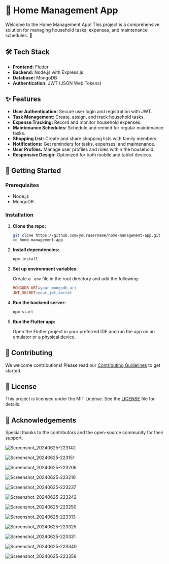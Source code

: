 # 🏡 Home Management App

Welcome to the Home Management App! This project is a comprehensive solution for managing household tasks, expenses, and maintenance schedules. 🚀

## 🛠️ Tech Stack

- **Frontend:** Flutter
- **Backend:** Node.js with Express.js
- **Database:** MongoDB
- **Authentication:** JWT (JSON Web Tokens)

## ✨ Features

- **User Authentication:** Secure user login and registration with JWT.
- **Task Management:** Create, assign, and track household tasks.
- **Expense Tracking:** Record and monitor household expenses.
- **Maintenance Schedules:** Schedule and remind for regular maintenance tasks.
- **Shopping List:** Create and share shopping lists with family members.
- **Notifications:** Get reminders for tasks, expenses, and maintenance.
- **User Profiles:** Manage user profiles and roles within the household.
- **Responsive Design:** Optimized for both mobile and tablet devices.

## 🚀 Getting Started

### Prerequisites

- Node.js
- MongoDB

### Installation

1. **Clone the repo:**

    ```bash
    git clone https://github.com/yourusername/home-management-app.git
    cd home-management-app
    ```

2. **Install dependencies:**

    ```bash
    npm install
    ```

3. **Set up environment variables:**

    Create a `.env` file in the root directory and add the following:

    ```makefile
    MONGODB_URI=your_mongodb_uri
    JWT_SECRET=your_jwt_secret
    ```

4. **Run the backend server:**

    ```bash
    npm start
    ```

5. **Run the Flutter app:**

    Open the Flutter project in your preferred IDE and run the app on an emulator or a physical device.

## 🤝 Contributing

We welcome contributions! Please read our [Contributing Guidelines](CONTRIBUTING.md) to get started.

## 📄 License

This project is licensed under the MIT License. See the [LICENSE](LICENSE) file for details.

## 🙏 Acknowledgements

Special thanks to the contributors and the open-source community for their support.


![Screenshot_20240625-223142](https://github.com/AMNAMAHAR/Home_app-flutter-_master/assets/158574242/f59ef63e-9b2e-4fdb-939b-f0584ff28a5e)



![Screenshot_20240625-223151](https://github.com/AMNAMAHAR/Home_app-flutter-_master/assets/158574242/96a1db31-cd25-4011-bd70-af69c09d6aa1)



![Screenshot_20240625-223206](https://github.com/AMNAMAHAR/Home_app-flutter-_master/assets/158574242/bfd27a68-6737-4103-8e04-a4b6480c4ba2)



![Screenshot_20240625-223210](https://github.com/AMNAMAHAR/Home_app-flutter-_master/assets/158574242/3fe0dd9a-dfbe-4afe-bc41-762a5ca77855)



![Screenshot_20240625-223237](https://github.com/AMNAMAHAR/Home_app-flutter-_master/assets/158574242/fe395088-0439-4d91-8bb0-e30df4358494)



![Screenshot_20240625-223242](https://github.com/AMNAMAHAR/Home_app-flutter-_master/assets/158574242/24a19ab2-d100-4909-ba1b-37c31c7117e9)



![Screenshot_20240625-223250](https://github.com/AMNAMAHAR/Home_app-flutter-_master/assets/158574242/dd2ed0d4-e31b-4ed9-beb4-627904b32dce)



![Screenshot_20240625-223313](https://github.com/AMNAMAHAR/Home_app-flutter-_master/assets/158574242/992e7db1-f801-4496-b587-b1cb9094db73)



![Screenshot_20240625-223325](https://github.com/AMNAMAHAR/Home_app-flutter-_master/assets/158574242/fad31811-d80d-48f6-84bd-913dbfabe4b4)



![Screenshot_20240625-223331](https://github.com/AMNAMAHAR/Home_app-flutter-_master/assets/158574242/ccbd201e-9819-479a-aded-da3364be2e65)



![Screenshot_20240625-223340](https://github.com/AMNAMAHAR/Home_app-flutter-_master/assets/158574242/171e139f-dea5-4322-bbde-fec20790e19d)



![Screenshot_20240625-223359](https://github.com/AMNAMAHAR/Home_app-flutter-_master/assets/158574242/120f50d6-9db1-451f-af98-1653660f55d0)



















